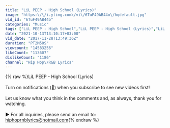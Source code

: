 ```yaml
---
title: "LiL PEEP - High School (Lyrics)"
image: "https:\/\/i.ytimg.com\/vi\/6TuF49AB44o\/hqdefault.jpg"
vid_id: "6TuF49AB44o"
categories: "Music"
tags: ["LiL PEEP - High School","LiL PEEP - High School (Lyrics)","LiL PEEP - High School (Lyric Video)"]
date: "2021-10-13T13:10:17+03:00"
vid_date: "2017-11-28T13:49:36Z"
duration: "PT2M50S"
viewcount: "14583256"
likeCount: "113607"
dislikeCount: "1186"
channel: "Hip Hop\/R&B Lyrics"
---
```

{% raw %}LiL PEEP - High School (Lyrics)<br /><br />Turn on notifications (🔔) when you subscribe to see new videos first!<br /><br />Let us know what you think in the comments and, as always, thank you for watching.<br /><br />► For all inquiries, please send an email to: hiphoprnblyrics@hotmail.com{% endraw %}
